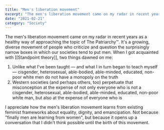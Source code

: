 ```yaml
---
title: "Men's liberation movement"
excerpt: "The men's liberation movement came on my radar in recent years as a healthy way of approaching the topic of The Patriarchy™"
date: "2021-02-21"
category: "Society"
---
```

The men's liberation movement came on my radar in recent years as a healthy way of approaching the topic of The Patriarchy™. It's a growing, diverse movement of people who criticize and question the surprisingly narrow boxes in which our societies tend to put men. When I got acquainted with [[Standpoint theory]], two things dawned on me:

1. Unlike what I've been taught — and what I in turn began to teach myself — cisgender, heterosexual, able-bodied, able-minded, educated, non-poor white men do not have a monopoly on the truth
2. Western societies (and perhaps others, too) perpetuate that misconception at the expense of not only everyone who is not a cisgender, heterosexual, able-bodied, able-minded, educated, non-poor white man, but also at the expense of everyone who is

I appreciate how the men's liberation movement learns from existing feminist frameworks about equality, dignity, and emancipation. Not because "finally men are learning from women", but because it opens up a conversation that I didn't think possible until the birth of this movement.